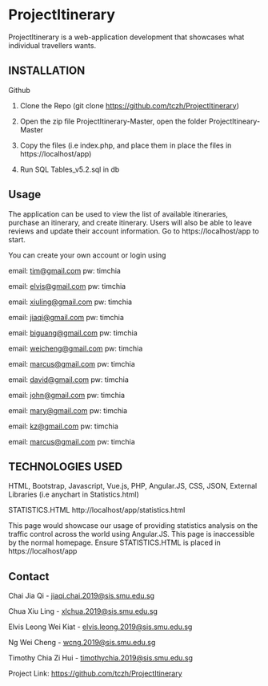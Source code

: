 # ProjectItinerary

ProjectItinerary is a web-application development that showcases what individual travellers wants.


## INSTALLATION
Github

1) Clone the Repo (git clone https://github.com/tczh/ProjectItinerary)

2) Open the zip file ProjectItinerary-Master, open the folder ProjectItineary-Master

3) Copy the files (i.e index.php,  and place them in place the files in https://localhost/app)

4) Run SQL Tables_v5.2.sql in db 

<!-- USAGE EXAMPLES -->
## Usage
The application can be used to view the list of available itineraries, purchase an itinerary, and create itinerary. Users will also be able to leave reviews and update their account information. 
Go to https://localhost/app to start.

You can create your own account or login using

email: tim@gmail.com pw: timchia

email: elvis@gmail.com pw: timchia

email: xiuling@gmail.com pw: timchia

email: jiaqi@gmail.com pw: timchia

email: biguang@gmail.com pw: timchia

email: weicheng@gmail.com pw: timchia

email: marcus@gmail.com pw: timchia

email: david@gmail.com pw: timchia

email: john@gmail.com pw: timchia

email: mary@gmail.com pw: timchia

email: kz@gmail.com pw: timchia

email: marcus@gmail.com pw: timchia

## TECHNOLOGIES USED
HTML, Bootstrap, Javascript, Vue.js, PHP, Angular.JS, CSS, JSON, External Libraries (i.e anychart in Statistics.html)


STATISTICS.HTML
http://localhost/app/statistics.html

This page would showcase our usage of providing statistics analysis on the traffic control across the world using Angular.JS. This page is inaccessible by the normal homepage.
Ensure STATISTICS.HTML is placed in https://localhost/app
<!-- USAGE EXAMPLES FOR STATISTICS.HTML -- !>
Type Singapore
Click Search
View chart




<!-- CONTACT -->
## Contact
Chai Jia Qi - jiaqi.chai.2019@sis.smu.edu.sg

Chua Xiu Ling - xlchua.2019@sis.smu.edu.sg

Elvis Leong Wei Kiat - elvis.leong.2019@sis.smu.edu.sg

Ng Wei Cheng - wcng.2019@sis.smu.edu.sg

Timothy Chia Zi Hui - timothychia.2019@sis.smu.edu.sg

Project Link:
https://github.com/tczh/ProjectItinerary





